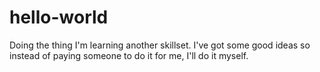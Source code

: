 # hello-world
Doing the thing
I'm learning another skillset. I've got some good ideas so instead of paying someone to do it for me, I'll do it myself. 
